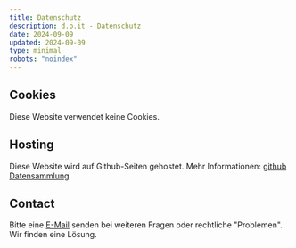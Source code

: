 ```yaml
---
title: Datenschutz
description: d.o.it - Datenschutz
date: 2024-09-09
updated: 2024-09-09
type: minimal
robots: "noindex"
---
```


## Cookies

Diese Website verwendet keine Cookies.

## Hosting

Diese Website wird auf Github-Seiten gehostet. Mehr Informationen: [github Datensammlung](https://docs.github.com/de/pages/getting-started-with-github-pages/about-github-pages#data-collection)

## Contact

Bitte eine [E-Mail](mailto:d-oit@t-online.de) senden bei weiteren Fragen oder rechtliche "Problemen". Wir finden eine Lösung.

